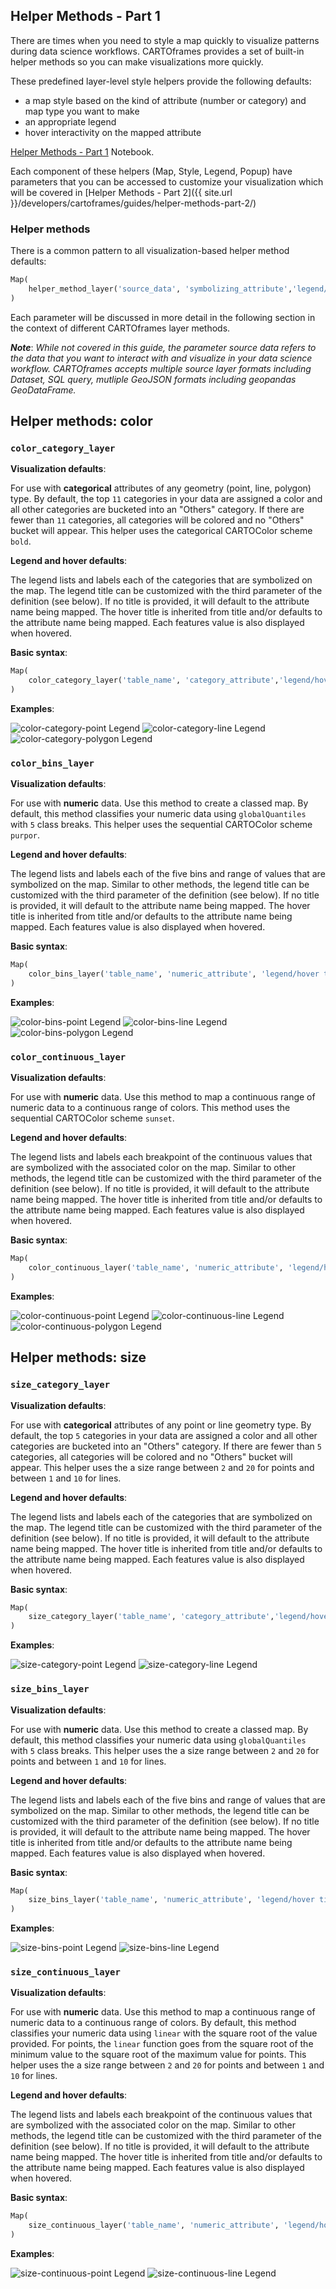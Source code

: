 ## Helper Methods - Part 1

There are times when you need to style a map quickly to visualize patterns during data science workflows. CARTOframes provides a set of built-in helper methods so you can make visualizations more quickly.

These predefined layer-level style helpers provide the following defaults:
- a map style based on the kind of attribute (number or category) and map type you want to make
- an appropriate legend
- hover interactivity on the mapped attribute

[Helper Methods - Part 1](https://github.com/CartoDB/cartoframes/blob/master/examples/04_helper_methods/01_helper_methods_part_1.ipynb) Notebook.

Each component of these helpers (Map, Style, Legend, Popup) have parameters that you can be accessed to customize your visualization which will be covered in [Helper Methods - Part 2]({{ site.url }}/developers/cartoframes/guides/helper-methods-part-2/)

### Helper methods

There is a common pattern to all visualization-based helper method defaults:

```py
Map(
    helper_method_layer('source_data', 'symbolizing_attribute','legend/hover title')
)
```

Each parameter will be discussed in more detail in the following section in the context of different CARTOframes layer methods.

_**Note**_:
_While not covered in this guide, the parameter source data refers to the data that you want to interact with and visualize in your data science workflow. CARTOframes accepts multiple source layer formats including Dataset, SQL query, mutliple GeoJSON formats including geopandas GeoDataFrame._

## Helper methods: color

### `color_category_layer`

**Visualization defaults**:

For use with **categorical** attributes of any geometry (point, line, polygon) type. By default, the top `11` categories in your data are assigned a color and all other categories are bucketed into an "Others" category. If there are fewer than `11` categories, all categories will be colored and no "Others" bucket will appear. This helper uses the categorical CARTOColor scheme `bold`.

**Legend and hover defaults**:

The legend lists and labels each of the categories that are symbolized on the map. The legend title can be customized with the third parameter of the definition (see below). If no title is provided, it will default to the attribute name being mapped. The hover title is inherited from title and/or defaults to the attribute name being mapped. Each features value is also displayed when hovered.

**Basic syntax**:

```py
Map(
    color_category_layer('table_name', 'category_attribute','legend/hover title')
)
```

**Examples**:

![color-category-point Legend](../../img/guides/helper-methods-1/color-category-point.png)
![color-category-line Legend](../../img/guides/helper-methods-1/color-category-line.png)
![color-category-polygon Legend](../../img/guides/helper-methods-1/color-category-polygon.png)

### `color_bins_layer`

**Visualization defaults**:

For use with **numeric** data. Use this method to create a classed map. By default, this method classifies your numeric data using `globalQuantiles` with `5` class breaks. This helper uses the sequential CARTOColor scheme `purpor`.

**Legend and hover defaults**:

The legend lists and labels each of the five bins and range of values that are symbolized on the map. Similar to other methods, the legend title can be customized with the third parameter of the definition (see below). If no title is provided, it will default to the attribute name being mapped. The hover title is inherited from title and/or defaults to the attribute name being mapped. Each features value is also displayed when hovered.

**Basic syntax**:

```py
Map(
    color_bins_layer('table_name', 'numeric_attribute', 'legend/hover title')
)
```

**Examples**:

![color-bins-point Legend](../../img/guides/helper-methods-1/color-bins-point.png)
![color-bins-line Legend](../../img/guides/helper-methods-1/color-bins-line.png)
![color-bins-polygon Legend](../../img/guides/helper-methods-1/color-bins-polygon.png)

  
### `color_continuous_layer`

**Visualization defaults**:

For use with **numeric** data. Use this method to map a continuous range of numeric data to a continuous range of colors. This method uses the sequential CARTOColor scheme `sunset`.

**Legend and hover defaults**:

The legend lists and labels each breakpoint of the continuous values that are symbolized with the associated color on the map. Similar to other methods, the legend title can be customized with the third parameter of the definition (see below). If no title is provided, it will default to the attribute name being mapped. The hover title is inherited from title and/or defaults to the attribute name being mapped. Each features value is also displayed when hovered.

**Basic syntax**:

```py
Map(
    color_continuous_layer('table_name', 'numeric_attribute', 'legend/hover title')
)
```

**Examples**:

![color-continuous-point Legend](../../img/guides/helper-methods-1/color-continuous-point.png)
![color-continuous-line Legend](../../img/guides/helper-methods-1/color-continuous-line.png)
![color-continuous-polygon Legend](../../img/guides/helper-methods-1/color-continuous-polygon.png)

## Helper methods: size

### `size_category_layer`

**Visualization defaults**:

For use with **categorical** attributes of any point or line geometry type. By default, the top `5` categories in your data are assigned a color and all other categories are bucketed into an "Others" category. If there are fewer than `5` categories, all categories will be colored and no "Others" bucket will appear.
This helper uses the a size range between `2` and `20` for points and between `1` and `10` for lines.

**Legend and hover defaults**:

The legend lists and labels each of the categories that are symbolized on the map. The legend title can be customized with the third parameter of the definition (see below). If no title is provided, it will default to the attribute name being mapped. The hover title is inherited from title and/or defaults to the attribute name being mapped. Each features value is also displayed when hovered.

**Basic syntax**:

```py
Map(
    size_category_layer('table_name', 'category_attribute','legend/hover title')
)
```

**Examples**:

![size-category-point Legend](../../img/guides/helper-methods-1/size-category-point.png)
![size-category-line Legend](../../img/guides/helper-methods-1/size-category-line.png)

### `size_bins_layer`

**Visualization defaults**:

For use with **numeric** data. Use this method to create a classed map. By default, this method classifies your numeric data using `globalQuantiles` with `5` class breaks. This helper uses the a size range between `2` and `20` for points and between `1` and `10` for lines.

**Legend and hover defaults**:

The legend lists and labels each of the five bins and range of values that are symbolized on the map. Similar to other methods, the legend title can be customized with the third parameter of the definition (see below). If no title is provided, it will default to the attribute name being mapped. The hover title is inherited from title and/or defaults to the attribute name being mapped. Each features value is also displayed when hovered.

**Basic syntax**:

```py
Map(
    size_bins_layer('table_name', 'numeric_attribute', 'legend/hover title')
)
```

**Examples**:

![size-bins-point Legend](../../img/guides/helper-methods-1/size-bins-point.png)
![size-bins-line Legend](../../img/guides/helper-methods-1/size-bins-line.png)
  
### `size_continuous_layer`

**Visualization defaults**:

For use with **numeric** data. Use this method to map a continuous range of numeric data to a continuous range of colors. By default, this method classifies your numeric data using `linear` with the square root of the value provided. For points, the `linear` function goes from the square root of the minimum value to the square root of the maximum value for points. This helper uses the a size range between `2` and `20` for points and between `1` and `10` for lines.

**Legend and hover defaults**:

The legend lists and labels each breakpoint of the continuous values that are symbolized with the associated color on the map. Similar to other methods, the legend title can be customized with the third parameter of the definition (see below). If no title is provided, it will default to the attribute name being mapped. The hover title is inherited from title and/or defaults to the attribute name being mapped. Each features value is also displayed when hovered.

**Basic syntax**:

```py
Map(
    size_continuous_layer('table_name', 'numeric_attribute', 'legend/hover title')
)
```

**Examples**:

![size-continuous-point Legend](../../img/guides/helper-methods-1/size-continuous-point.png)
![size-continuous-line Legend](../../img/guides/helper-methods-1/size-continuous-line.png)
